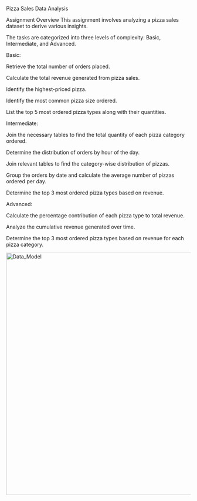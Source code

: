 Pizza Sales Data Analysis

Assignment Overview
This assignment involves analyzing a pizza sales dataset to derive various insights. 

The tasks are categorized into three levels of complexity: Basic, Intermediate, and Advanced.

Basic:

Retrieve the total number of orders placed.

Calculate the total revenue generated from pizza sales.

Identify the highest-priced pizza.

Identify the most common pizza size ordered.

List the top 5 most ordered pizza types along with their quantities.


Intermediate:

Join the necessary tables to find the total quantity of each pizza category ordered.

Determine the distribution of orders by hour of the day.

Join relevant tables to find the category-wise distribution of pizzas.

Group the orders by date and calculate the average number of pizzas ordered per day.

Determine the top 3 most ordered pizza types based on revenue.

Advanced:

Calculate the percentage contribution of each pizza type to total revenue.

Analyze the cumulative revenue generated over time.

Determine the top 3 most ordered pizza types based on revenue for each pizza category.



<img width="660" alt="Data_Model" src="https://github.com/user-attachments/assets/40b05a03-848d-4b2b-bce1-8d3438638d20">
